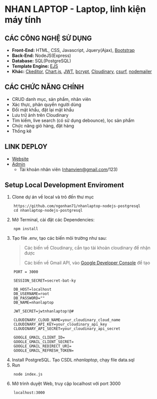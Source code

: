 # NHAN LAPTOP - Laptop, linh kiện máy tính

## CÁC CÔNG NGHỆ SỬ DỤNG

- **Front-End:** HTML, CSS, Javascript, Jquery(Ajax), [Bootstrap](https://getbootstrap.com/)
- **Back-End:** NodeJS(Express)
- **Database:** SQL(PostgreSQL)
- **Template Engine:** [EJS](https://ejs.co/)
- **Khác:** [Ckeditor](https://ckeditor.com/), [Chart.js](https://www.chartjs.org/), [JWT](https://jwt.io/), [bcrypt](https://www.npmjs.com/package/bcrypt), [Cloudinary](https://www.npmjs.com/package/cloudinary), [csurf](https://www.npmjs.com/package/csurf), [nodemailer](https://nodemailer.com/about/)

## CÁC CHỨC NĂNG CHÍNH

- CRUD danh mục, sản phẩm, nhân viên
- Xác thực, phân quyền người dùng
- Đổi mật khẩu, đặt lại mặt khẩu
- Lưu trữ ảnh trên Cloudinary
- Tìm kiếm, live search (có sử dụng debounce), lọc sản phẩm
- Chức năng giỏ hàng, đặt hàng
- Thống kê

## LINK DEPLOY
- [Website](https://nhanlaptop.herokuapp.com/)
- [Admin](https://nhanlaptop.herokuapp.com/nhanlaptop-admin/login)
    - Tài khoản nhân viên (nhanvien@gmail.com/123)

## Setup Local Development Enviroment

1. Clone dự án về local và trỏ đến thư mục

```
    https://github.com/ngonhan71/nhanlaptop-nodejs-postgresql
    cd nhanlaptop-nodejs-postgresql
```

2. Mở Terminal, cài đặt các Dependencies:

```
    npm install
```

3. Tạo file .env, tạo các biến môi trường như sau:
   > Các biến về Cloudinary, cần tạo tài khoản cloudinary để nhận được
   >
   > Các biến về Gmail API, vào [Google Developer Console](https://console.cloud.google.com/) để tạo

```
    PORT = 3000

    SESSION_SECRET=secret-bat-ky

    DB_HOST=localhost
    DB_USERNAME=root
    DB_PASSWORD=""
    DB_NAME=nhanlaptop

    JWT_SECRET=jwtnhanlaptop!@#

    CLOUDINARY_CLOUD_NAME=your_cloudinary_cloud_name
    CLOUDINARY_API_KEY=your_cloudinary_api_key
    CLOUDINARY_API_SECRET=your_cloudinary_api_secret

    GOOGLE_GMAIL_CLIENT_ID=
    GOOGLE_GMAIL_CLIENT_SECRET=
    GOOGLE_GMAIL_REDIRECT_URI=
    GOOGLE_GMAIL_REFRESH_TOKEN=
```

4. Install PostgreSQL. Tạo CSDL _nhanlaptop_, chạy file data.sql
5. Run

```
    node index.js
```

6. Mở trình duyệt Web, truy cập localhost với port 3000

```
    localhost:3000
```
